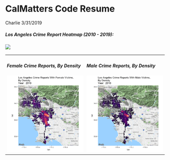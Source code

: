 CalMatters Code Resume
================
Charlie
3/31/2019

<h5>
Los Angeles Crime Report Heatmap (2010 - 2019):
</h5>
<img src="https://github.com/CharlieCarter/Gif/blob/master/animated_crime_la.gif"></img>

<table>
<tr>
        <td style="padding:5px">
            <h5>Female Crime Reports, By Density</h5>
            <img class="preload" src="https://github.com/CharlieCarter/Gif/blob/master/fem_crime.gif">
        </td>
        <td style="padding:5px">
          <h5>Male Crime Reports, By Density</h5>
            <img class="preload" src="https://github.com/CharlieCarter/Gif/blob/master/male_crime.gif">
         </td>
    </tr>

</table>
<script>
$(window).load(function() {
    $('.preload').attr('src', function(i,a){
        $(this).attr('src','').removeClass('preload').attr('src',a);
    });
});
</script>
